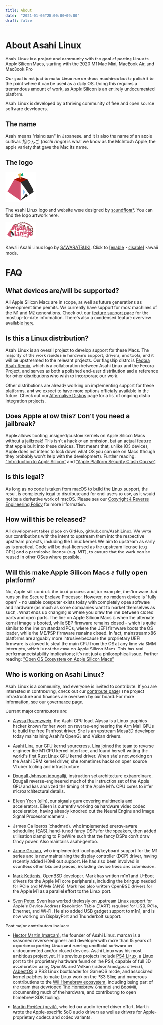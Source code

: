 ```yaml
---
title: About
date:  "2021-01-05T20:00:00+09:00"
draft: false
---
```


# About Asahi Linux

Asahi Linux is a project and community with the goal of porting Linux to Apple Silicon Macs, starting with the 2020 M1 Mac Mini, MacBook Air, and MacBook Pro.

Our goal is not just to make Linux run on these machines but to polish it to the point where it can be used as a daily OS. Doing this requires a tremendous amount of work, as Apple Silicon is an entirely undocumented platform.

Asahi Linux is developed by a thriving community of free and open source software developers.

## The name

Asahi means "rising sun" in Japanese, and it is also the name of an apple cultivar. 旭りんご (*asahi ringo*) is what we know as the McIntosh Apple, the apple variety that gave the Mac its name.

## The logo

<img src="/img/AsahiLinux_logomark.svg" alt="Asahi Linux logo" width="100">

The Asahi Linux logo and website were designed by [soundflora*](https://soundflora.tokyo). You can find the logo artwork [here](https://github.com/AsahiLinux/artwork/tree/main/logos).

<img src="/img/AsahiLinux_kawaii_logo.png" alt="Kawaii Asahi Linux logo" width="100">

Kawaii Asahi Linux logo by [SAWARATSUKI](https://twitter.com/sawaratsuki1004). Click to \[[enable](/about/?kawaii=true)・[disable](/about/?kawaii=false)\] kawaii mode.

# FAQ

## What devices are/will be supported?

All Apple Silicon Macs are in scope, as well as future generations as development time permits. We currently have support for most machines of the M1 and M2 generations. Check out our [feature support page](/docs/platform/feature-support/overview) for the most up-to-date information. There's also a condensed feature overview available [here](/fedora/#device-support).

## Is this a Linux distribution?

Asahi Linux is an overall project to develop support for these Macs. The majority of the work resides in hardware support, drivers, and tools, and it will be upstreamed to the relevant projects. Our flagship distro is [Fedora Asahi Remix](/fedora), which is a collaboration between Asahi Linux and the Fedora Project, and serves as both a polished end-user distribution and a reference for other distributions who wish to incorporate our work.

Other distributions are already working on implementing support for these platforms, and we expect to have more options officially available in the future. Check out our [Alternative Distros](/docs/alt/alt-distros) page for a list of ongoing distro integration projects.

## Does Apple allow this? Don't you need a jailbreak?

Apple allows booting unsigned/custom kernels on Apple Silicon Macs without a jailbreak! This isn't a hack or an omission, but an actual feature that Apple built into these devices. That means that, unlike iOS devices, Apple does not intend to lock down what OS you can use on Macs (though they probably won't help with the development). Further reading: ["Introduction to Apple Silicon"](/docs/platform/introduction/) and ["Apple Platform Security Crash Course"](/docs/platform/security/).
## Is this legal?

As long as no code is taken from macOS to build the Linux support, the result is completely legal to distribute and for end-users to use, as it would not be a derivative work of macOS. Please see our [Copyright & Reverse Engineering Policy](/copyright) for more information.

## How will this be released?

All development takes place on GitHub, [github.com/AsahiLinux](https://github.com/AsahiLinux). We write our contributions with the intent to upstream them into the respective upstream projects, including the Linux kernel. We aim to upstream as early as is practical. Code will be dual-licensed as the upstream license (e.g. GPL) and a permissive license (e.g. MIT), to ensure that the work can be reused in other OSes where possible.

## Will this make Apple Silicon Macs a fully open platform?

No, Apple still controls the boot process and, for example, the firmware that runs on the Secure Enclave Processor. However, no modern device is "fully open" - no usable computer exists today with completely open software and hardware (as much as some companies want to market themselves as such). What ends up changing is where you draw the line between closed parts and open parts. The line on Apple Silicon Macs is when the alternate kernel image is booted, while SEP firmware remains closed - which is quite similar to the line on standard PCs, where the UEFI firmware boots the OS loader, while the ME/PSP firmware remains closed. In fact, mainstream x86 platforms are arguably more intrusive because the proprietary UEFI firmware is allowed to steal the main CPU from the OS at any time via SMM interrupts, which is not the case on Apple Silicon Macs. This has real performance/stability implications; it's not just a philosophical issue. Further reading: ["Open OS Ecosystem on Apple Silicon Macs"](/docs/platform/open-os-interop).

## Who is working on Asahi Linux?

Asahi Linux is a community, and everyone is invited to contribute. If you are interested in contributing, check out our [contribute page](/contribute)! The project infrastructure and finances are overseen by our board. For more information, see our [governance page](/governance).

Current major contributors are:

* [Alyssa Rosenzweig](https://rosenzweig.io/), the Asahi GPU lead. Alyssa is a Linux graphics hacker known for her work on reverse-engineering the Arm Mali GPUs to build the free Panfrost driver. She is an upstream Mesa3D developer today maintaining Asahi's OpenGL and Vulkan drivers.

* [Asahi Lina](https://github.com/asahilina), our GPU kernel sourceress. Lina joined the team to reverse engineer the M1 GPU kernel interface, and found herself writing the world's first Rust Linux GPU kernel driver. When she's not working on the Asahi DRM kernel driver, she sometimes hacks on open source VTuber tooling and infrastructure.

* [Dougall Johnson (dougallj)](https://github.com/dougallj), instruction set architecture extraordinaire. Dougall reverse-engineered much of the instruction set of the Apple GPU and has analyzed the timing of the Apple M1's CPU cores to infer microarchitectural details.

* [Eileen Yoon (eiln)](https://github.com/eiln), our signals guru covering multimedia and accelerators. Eileen is currently working on hardware video codec acceleration, having already knocked out the Neural Engine and Image Signal Processor (camera).

* [James Calligeros (chadmed)](https://github.com/chadmed), who implemented energy-aware scheduling (EAS), hand-tuned fancy DSPs for the speakers, then added utilisation clamping to PipeWire such that the fancy DSPs don't draw fancy power. Also maintains asahi-gentoo.

* [Janne Grunau](https://github.com/jannau), who implemented touchpad/keyboard support for the M1 series and is now maintaining the display controller (DCP) driver, having recently added HDMI out support. He has also been involved in countless other bits and pieces, including device trees and submission.

* [Mark Kettenis](https://github.com/kettenis), OpenBSD developer. Mark has written m1n1 and U-Boot drivers for the Apple M1 core peripherals, including the bringup needed for PCIe and NVMe (ANS). Mark has also written OpenBSD drivers for the Apple M1 as a parallel effort to the Linux port.

* [Sven Peter](https://github.com/svenpeter42). Sven has worked tirelessly on upstream Linux support for Apple's Device Address Resolution Table (DART) required for USB, PCIe, Ethernet, and Wi-Fi. He also added USB gadget support to m1n1, and is now working on DisplayPort and Thunderbolt support.

Past major contributors include:

* [Hector Martin (marcan)](https://github.com/marcan), the founder of Asahi Linux. marcan is a seasoned reverse engineer and developer with more than 15 years of experience porting Linux and running unofficial software on undocumented and/or closed devices. Asahi Linux was his most ambitious project yet. His previous projects include [PS4 Linux](https://github.com/fail0verflow/ps4-linux), a Linux port to the proprietary hardware found on the PS4, capable of full 3D acceleration using OpenGL and Vulkan (radeon/amdgpu drivers); [AsbestOS](https://github.com/marcan/asbestos), a PS3 Linux bootloader for GameOS mode, and associated kernel patches to make Linux work on the PS3 Slim; and numerous contributions to the [Wii Homebrew ecosystem](https://wiibrew.org/), including being part of the team that developed [The Homebrew Channel](https://wiibrew.org/wiki/Homebrew_Channel) and [BootMii](https://wiibrew.org/wiki/BootMii), documenting much of the hardware, and contributing to open homebrew SDK tooling.

* [Martin Povišer (povik)](https://github.com/povik/), who led our audio kernel driver effort. Martin wrote the Apple-specific SoC audio drivers as well as drivers for Apple-proprietary codecs and codec variants.
